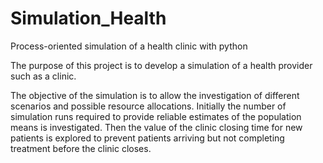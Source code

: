 # Simulation_Health

Process-oriented simulation of a health clinic with python

The purpose of this project is to develop a simulation of a health provider such as a clinic.

The objective of the simulation is to allow the investigation of different scenarios and possible resource allocations.
Initially the number of simulation runs required to provide reliable estimates of the population means is investigated.
Then the value of the clinic closing time for new patients is explored to prevent patients arriving but not completing treatment 
before the clinic closes.

 
